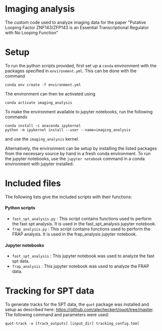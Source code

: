 # Imaging analysis 
The custom code used to analyze imaging data for the paper "Putative Looping Factor ZNF143/ZFP143 is an Essential Transcriptional Regulator with No Looping Function"

# Setup
To run the python scripts provided, first set up a `conda` environment with the packages specified in `environment.yml`. This can be done with the command

```
conda env create -f environment.yml
```

The environment can then be activated using 

```
conda activate imaging_analysis
```

To make the environment available to jupyter notebooks, run the following commands 
```
conda install -c anaconda ipykernel
python -m ipykernel install --user --name=imaging_analysis
```
and use the `imaging_analysis` kernel.

Alternatively, the environment can be setup by installing the listed packages from the necessary source by hand in a fresh conda environment. To run the jupyter notebooks, use the `jupyter notebook` command in a conda environment with jupyter installed. 

# Included files
The following lists give the included scripts with their functions:

#### Python scripts
- `fast_spt_analysis.py` : This script contains functions used to perform the fast spt analysis. It is used in the fast_spt_analysis jupyter notebook. 
- `frap_analysis.py` : This script contains functions used to perform the FRAP analysis. It is used in the frap_analysis jupyter notebook.

#### Jupyter notebooks
- `fast_spt_analysis` : This jupyter notebook was used to analyze the fast spt data. 
- `frap_analysis` : This jupyter notebook was used to analyze the FRAP data.

# Tracking for SPT data
To generate tracks for the SPT data, the `quot` package was installed and setup as described here: https://github.com/alecheckert/quot/tree/master. The following command and parameters were used:
```
quot-track -o [track_outputs] [input_dir] tracking_config.toml
```
